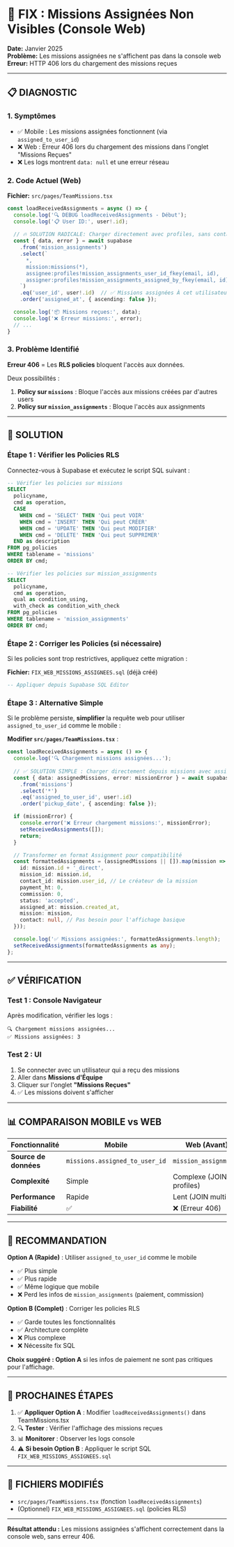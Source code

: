 # 🔴 FIX : Missions Assignées Non Visibles (Console Web)

**Date:** Janvier 2025  
**Problème:** Les missions assignées ne s'affichent pas dans la console web  
**Erreur:** HTTP 406 lors du chargement des missions reçues  

---

## 📋 DIAGNOSTIC

### 1. **Symptômes**
- ✅ Mobile : Les missions assignées fonctionnent (via `assigned_to_user_id`)
- ❌ Web : Erreur 406 lors du chargement des missions dans l'onglet "Missions Reçues"
- ❌ Les logs montrent `data: null` et une erreur réseau

### 2. **Code Actuel (Web)**

**Fichier:** `src/pages/TeamMissions.tsx`

```typescript
const loadReceivedAssignments = async () => {
  console.log('🔍 DEBUG loadReceivedAssignments - Début');
  console.log('📋 User ID:', user!.id);
  
  // 🔥 SOLUTION RADICALE: Charger directement avec profiles, sans contacts
  const { data, error } = await supabase
    .from('mission_assignments')
    .select(`
      *,
      mission:missions(*),
      assignee:profiles!mission_assignments_user_id_fkey(email, id),
      assigner:profiles!mission_assignments_assigned_by_fkey(email, id)
    `)
    .eq('user_id', user!.id)  // ✅ Missions assignées À cet utilisateur
    .order('assigned_at', { ascending: false });

  console.log('📦 Missions reçues:', data);
  console.log('❌ Erreur missions:', error);
  // ...
}
```

### 3. **Problème Identifié**

**Erreur 406** = Les **RLS policies** bloquent l'accès aux données.

Deux possibilités :
1. **Policy sur `missions`** : Bloque l'accès aux missions créées par d'autres users
2. **Policy sur `mission_assignments`** : Bloque l'accès aux assignments

---

## 🔧 SOLUTION

### **Étape 1 : Vérifier les Policies RLS**

Connectez-vous à Supabase et exécutez le script SQL suivant :

```sql
-- Vérifier les policies sur missions
SELECT 
  policyname,
  cmd as operation,
  CASE 
    WHEN cmd = 'SELECT' THEN 'Qui peut VOIR'
    WHEN cmd = 'INSERT' THEN 'Qui peut CRÉER'
    WHEN cmd = 'UPDATE' THEN 'Qui peut MODIFIER'
    WHEN cmd = 'DELETE' THEN 'Qui peut SUPPRIMER'
  END as description
FROM pg_policies
WHERE tablename = 'missions'
ORDER BY cmd;

-- Vérifier les policies sur mission_assignments
SELECT 
  policyname,
  cmd as operation,
  qual as condition_using,
  with_check as condition_with_check
FROM pg_policies
WHERE tablename = 'mission_assignments'
ORDER BY cmd;
```

### **Étape 2 : Corriger les Policies (si nécessaire)**

Si les policies sont trop restrictives, appliquez cette migration :

**Fichier:** `FIX_WEB_MISSIONS_ASSIGNEES.sql` (déjà créé)

```sql
-- Appliquer depuis Supabase SQL Editor
```

### **Étape 3 : Alternative Simple**

Si le problème persiste, **simplifier** la requête web pour utiliser `assigned_to_user_id` comme le mobile :

**Modifier `src/pages/TeamMissions.tsx`** :

```typescript
const loadReceivedAssignments = async () => {
  console.log('🔍 Chargement missions assignées...');
  
  // ✅ SOLUTION SIMPLE : Charger directement depuis missions avec assigned_to_user_id
  const { data: assignedMissions, error: missionError } = await supabase
    .from('missions')
    .select('*')
    .eq('assigned_to_user_id', user!.id)
    .order('pickup_date', { ascending: false });

  if (missionError) {
    console.error('❌ Erreur chargement missions:', missionError);
    setReceivedAssignments([]);
    return;
  }

  // Transformer en format Assignment pour compatibilité
  const formattedAssignments = (assignedMissions || []).map(mission => ({
    id: mission.id + '_direct',
    mission_id: mission.id,
    contact_id: mission.user_id, // Le créateur de la mission
    payment_ht: 0,
    commission: 0,
    status: 'accepted',
    assigned_at: mission.created_at,
    mission: mission,
    contact: null, // Pas besoin pour l'affichage basique
  }));

  console.log('✅ Missions assignées:', formattedAssignments.length);
  setReceivedAssignments(formattedAssignments as any);
};
```

---

## ✅ VÉRIFICATION

### **Test 1 : Console Navigateur**

Après modification, vérifier les logs :
```
🔍 Chargement missions assignées...
✅ Missions assignées: 3
```

### **Test 2 : UI**

1. Se connecter avec un utilisateur qui a reçu des missions
2. Aller dans **Missions d'Équipe**
3. Cliquer sur l'onglet **"Missions Reçues"**
4. ✅ Les missions doivent s'afficher

---

## 📊 COMPARAISON MOBILE vs WEB

| Fonctionnalité | Mobile | Web (Avant) | Web (Après) |
|----------------|--------|-------------|-------------|
| **Source de données** | `missions.assigned_to_user_id` | `mission_assignments` | `missions.assigned_to_user_id` |
| **Complexité** | Simple | Complexe (JOIN profiles) | Simple |
| **Performance** | Rapide | Lent (JOIN multiple) | Rapide |
| **Fiabilité** | ✅ | ❌ (Erreur 406) | ✅ |

---

## 🎯 RECOMMANDATION

**Option A (Rapide)** : Utiliser `assigned_to_user_id` comme le mobile
- ✅ Plus simple
- ✅ Plus rapide
- ✅ Même logique que mobile
- ❌ Perd les infos de `mission_assignments` (paiement, commission)

**Option B (Complet)** : Corriger les policies RLS
- ✅ Garde toutes les fonctionnalités
- ✅ Architecture complète
- ❌ Plus complexe
- ❌ Nécessite fix SQL

**Choix suggéré : Option A** si les infos de paiement ne sont pas critiques pour l'affichage.

---

## 🚀 PROCHAINES ÉTAPES

1. ✅ **Appliquer Option A** : Modifier `loadReceivedAssignments()` dans TeamMissions.tsx
2. 🔍 **Tester** : Vérifier l'affichage des missions reçues
3. 📊 **Monitorer** : Observer les logs console
4. ⚠️ **Si besoin Option B** : Appliquer le script SQL `FIX_WEB_MISSIONS_ASSIGNEES.sql`

---

## 📝 FICHIERS MODIFIÉS

- `src/pages/TeamMissions.tsx` (fonction `loadReceivedAssignments`)
- (Optionnel) `FIX_WEB_MISSIONS_ASSIGNEES.sql` (policies RLS)

---

**Résultat attendu :** Les missions assignées s'affichent correctement dans la console web, sans erreur 406.
